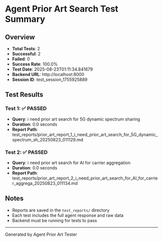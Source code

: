 # Agent Prior Art Search Test Summary

## Overview
- **Total Tests**: 2
- **Successful**: 2
- **Failed**: 0
- **Success Rate**: 100.0%
- **Test Date**: 2025-08-23T01:11:34.841679
- **Backend URL**: http://localhost:8000
- **Session ID**: test_session_1755925889

## Test Results

### Test 1: ✅ PASSED
- **Query**: i need prior art search for 5G dynamic spectrum sharing
- **Duration**: 0.0 seconds
- **Report Path**: test_reports/prior_art_report_1_i_need_prior_art_search_for_5G_dynamic_spectrum_sh_20250823_011129.md

### Test 2: ✅ PASSED
- **Query**: i need prior art search for AI for carrier aggregation
- **Duration**: 0.0 seconds
- **Report Path**: test_reports/prior_art_report_2_i_need_prior_art_search_for_AI_for_carrier_aggrega_20250823_011134.md


## Notes
- Reports are saved in the `test_reports/` directory
- Each test includes the full agent response and raw data
- Backend must be running for tests to pass

---
Generated by Agent Prior Art Tester
